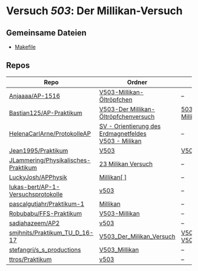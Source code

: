 # Versuch *503*: Der Millikan-Versuch

## Gemeinsame Dateien
- [Makefile](https://raw.githubusercontent.com/lukas-bert/AP-1-Versuchsprotokolle/main/v503/Makefile)

## Repos

|                                       Repo                                       |                                                                                                                       Ordner                                                                                                                        |                                                                                                                                                                                     PDFs                                                                                                                                                                                     |
|----------------------------------------------------------------------------------|-----------------------------------------------------------------------------------------------------------------------------------------------------------------------------------------------------------------------------------------------------|------------------------------------------------------------------------------------------------------------------------------------------------------------------------------------------------------------------------------------------------------------------------------------------------------------------------------------------------------------------------------|
|[Anjaaaa/AP-1516](../repo/Anjaaaa/AP-1516)                                        |[V503-Millikan-Öltröpfchen](https://github.com/Anjaaaa/AP-1516/tree/master/V503-Millikan-%C3%96ltr%C3%B6pfchen)                                                                                                                                      |–                                                                                                                                                                                                                                                                                                                                                                             |
|[Bastian125/AP-Praktikum](../repo/Bastian125/AP-Praktikum)                        |[V503-Der Millikan-Öltröpfchenversuch](https://github.com/Bastian125/AP/tree/master/V503-Der%20Millikan-%C3%96ltr%C3%B6pfchenversuch)                                                                                                                |[503 - Millikanversuch.pdf](https://docs.google.com/viewer?url=https://raw.githubusercontent.com/Bastian125/AP-Praktikum/master/Versuche/503%20-%20Millikanversuch.pdf)                                                                                                                                                                                                       |
|[HelenaCarlArne/ProtokolleAP](../repo/HelenaCarlArne/ProtokolleAP)                |[SV - Orientierung des Erdmagnetfeldes](https://github.com/HelenaCarlArne/ProtokolleAP/tree/master/SV%20-%20Orientierung%20des%20Erdmagnetfeldes)<br/>[V503 - Milikan](https://github.com/HelenaCarlArne/ProtokolleAP/tree/master/V503%20-%20Milikan)|–                                                                                                                                                                                                                                                                                                                                                                             |
|[Jean1995/Praktikum](../repo/Jean1995/Praktikum)                                  |[V503](https://github.com/Jean1995/Praktikum/tree/master/V503)                                                                                                                                                                                       |[V503.pdf](https://docs.google.com/viewer?url=https://raw.githubusercontent.com/Jean1995/Praktikum/master/Protokolle_Fertig/V503.pdf)                                                                                                                                                                                                                                         |
|[JLammering/Physikalisches-Praktikum](../repo/JLammering/Physikalisches-Praktikum)|[23 Milikan Versuch](https://github.com/JLammering/Physikalisches-Praktikum/tree/master/23%20Milikan%20Versuch)                                                                                                                                      |–                                                                                                                                                                                                                                                                                                                                                                             |
|[LuckyJosh/APPhysik](../repo/LuckyJosh/APPhysik)                                  |[Millikan[ ]](https://github.com/LuckyJosh/APPhysik/tree/master/Millikan%5B%20%5D)                                                                                                                                                                   |–                                                                                                                                                                                                                                                                                                                                                                             |
|[lukas-bert/AP-1-Versuchsprotokolle](../repo/lukas-bert/AP-1-Versuchsprotokolle)  |[v503](https://github.com/lukas-bert/AP-1-Versuchsprotokolle/tree/main/v503)                                                                                                                                                                         |–                                                                                                                                                                                                                                                                                                                                                                             |
|[pascalgutjahr/Praktikum-1](../repo/pascalgutjahr/Praktikum-1)                    |[Millikan](https://github.com/pascalgutjahr/Praktikum-1/tree/master/Millikan)                                                                                                                                                                        |–                                                                                                                                                                                                                                                                                                                                                                             |
|[Robubabu/FFS-Praktikum](../repo/Robubabu/FFS-Praktikum)                          |[V503-Millikan](https://github.com/Robubabu/FFS-Praktikum/tree/master/V503-Millikan)                                                                                                                                                                 |–                                                                                                                                                                                                                                                                                                                                                                             |
|[sadiahazeem/AP2](../repo/sadiahazeem/AP2)                                        |[v503](https://github.com/sadiahazeem/AP2/tree/main/Scheisetroepfchen/latex-template/v503)                                                                                                                                                           |–                                                                                                                                                                                                                                                                                                                                                                             |
|[smjhnits/Praktikum_TU_D_16-17](../repo/smjhnits/Praktikum_TU_D_16-17)            |[V503_Der_Milikan_Versuch](https://github.com/smjhnits/Praktikum_TU_D_16-17/tree/master/Anf%C3%A4ngerpraktikum/Protokolle/V503_Der_Milikan_Versuch)                                                                                                  |[V503.pdf](https://docs.google.com/viewer?url=https://raw.githubusercontent.com/smjhnits/Praktikum_TU_D_16-17/master/Anf%C3%A4ngerpraktikum/Fertige%20Protokolle/V503.pdf)<br/>[V503.pdf](https://docs.google.com/viewer?url=https://raw.githubusercontent.com/smjhnits/Praktikum_TU_D_16-17/master/Anf%C3%A4ngerpraktikum/Protokolle/V503_Der_Milikan_Versuch/build/V503.pdf)|
|[stefangri/s_s_productions](../repo/stefangri/s_s_productions)                    |[V503_Millikan](https://github.com/stefangri/s_s_productions/tree/master/PHY341/V503_Millikan)                                                                                                                                                       |–                                                                                                                                                                                                                                                                                                                                                                             |
|[ttros/Praktikum](../repo/ttros/Praktikum)                                        |[v503](https://github.com/ttros/Praktikum/tree/main/Protokolle/v503)                                                                                                                                                                                 |–                                                                                                                                                                                                                                                                                                                                                                             |
